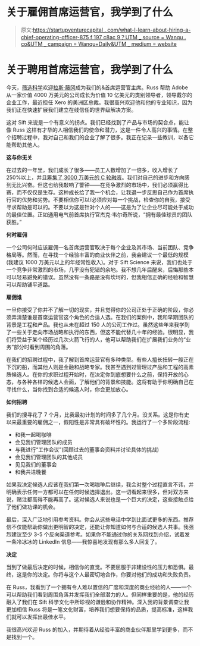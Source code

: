 # 关于雇佣首席运营官，我学到了什么

> 原文:[https://startupventurecapital . com/what-I-learn-about-hiring-a-chief-operating-officer-875 f 197 c8ac 9？UTM _ source = Wanqu . co&UTM _ campaign = Wanqu+Daily&UTM _ medium = website](https://startupsventurecapital.com/what-i-learned-about-hiring-a-chief-operating-officer-875f197c8ac9?utm_source=wanqu.co&utm_campaign=Wanqu+Daily&utm_medium=website)

# 关于聘用首席运营官，我学到了什么



今天，[筛选科学](http://www.siftscience.com)欢迎[拉斯·藤冈](https://www.linkedin.com/in/russell-fujioka-3ba3316/)成为我们的&首席运营官主席。Russ 帮助 Adobe 从一家价值 4000 万美元的公司成长为价值 10 亿美元的类别领导者，领导戴尔的企业工作，最近担任 Xero 的美洲区总裁。我很高兴欢迎他和他的专业知识，因为我们正在快速扩展我们建立在线信任的世界级解决方案。

这对 Sift 来说是一个有意义的拐点。我们已经找到了产品与市场的契合点，能让像 Russ 这样有才华的人相信我们的使命和潜力，这是一件令人高兴的事情。在整个招聘过程中，我对自己和我们的企业了解了很多。我正在记录一些教训，以备它能帮助其他人。

**这与你无关**

在过去的一年里，我们成长了很多——员工人数增加了一倍多，收入增长了 250%以上，并且[筹集了 3000 万美元的 C 轮融资](https://blog.siftscience.com/2016/sift-science-raises-30m-new-funding/)。我们对自己的进步和方向感到无比兴奋。但这也给我敲响了警钟——在竞争激烈的市场中，我们必须赢得比赛，而不仅仅是生存。这种成长给了我一个机会，让我退一步反思自己作为首席执行官的优势和劣势。不要相信你可以/必须应对每一个挑战，检查你的自我，接受寻求帮助是可以的。不要以为这是针对个人的——这是为了让企业尽可能处于成功的最佳位置。正如通用电气前首席执行官杰克·韦尔奇所说，“拥有最佳球员的团队获胜。”

**何时雇佣**

一个公司何时应该雇佣一名首席运营官取决于每个企业及其市场、当前团队、竞争格局等。然而，在寻找一个经验丰富的商业伙伴之前，我会建议一个最低的规模(我建议 1000 万美元以上的年经常性收入)。对于 Sift Science 来说，我们也处于一个竞争非常激烈的市场，几乎没有犯错的余地。我不想几年后醒来，后悔那些本可以轻易避免的错误。虽然没有一条路是没有坎坷的，但我相信正确的经验和智慧可以帮助铺平道路。

**雇佣谁**

一旦你接受了你并不了解一切的现实，并且觉得你的公司正处于正确的阶段，你必须弄清楚谁是首席运营官这个角色的合适人选。在我们的案例中，我和早期团队的背景是工程和产品。我也从未在超过 150 人的公司工作过。虽然这些年来我学到了一些关于走向市场战略和执行的东西，但这不能代替几十年的经验。很明显，我们将受益于某个经历过几次火箭飞行的人，他可以帮助我们在扩展我们业务的“业务”部分时看到周围的角落。

在我们的招聘过程中，我了解到首席运营官有多种类型。有些人擅长扭转一艘正在下沉的船，而其他人则是金融和战略专家。我甚至遇到过管理过产品和工程的高素质候选人。在你的求职过程开始时，在决定你到底想要什么之前，保持开放的心态，与各种各样的候选人会面，了解他们的背景和技能。这将有助于你明确自己在寻找什么，当你找到合适的候选人时，你会更加放心。

**如何招聘**

我们的搜寻花了 7 个月，比我最初计划的时间多了几个月。没关系。这是你有史以来最重要的雇佣之一，假阳性是非常具有破坏性的。我运行了一个多阶段流程:

*   和我一起喝咖啡
*   会见我们管理团队的成员
*   与我进行“工作会议”(回顾过去的董事会资料并讨论具体的挑战)
*   会见我们管理团队的其他成员
*   见见我们的董事会
*   和我共进晚餐

如果我决定候选人应该在我们第一次喝咖啡后继续，我会对整个过程直言不讳，并明确表示任何一方都可以在任何时候选择退出。这一切看起来很多，但对双方来说，赌注都高得不能再高了。这对候选人来说也是一个巨大的决定，这些接触点给了他们做功课的机会。

最后，深入广泛地引用参考资料。你会从这些电话中学到比面试更多的东西。推荐信不仅能帮助你做出更明智的决定，还能让你知道如何与合适的候选人共事。我强烈建议至少 3-5 个反向渠道参考。如果你不能通过你的关系网找到介绍，试着发一条冷冰冰的 LinkedIn 信息——我惊喜地发现有那么多人回复了。

**决定**

当到了做最后决定的时候，相信你的直觉。不要屈服于非建设性的压力和恐惧。最终，这是你的决定。你将与这个人最密切地合作，你要对他们的成功和失败负责。

在 Russ，我看到了一个拥有令人难以置信的广度和深度的商业经验的人——一个可以帮助我们看到周围角落并发挥我们全部潜力的人。但同样重要的是，他的经历融入了我们在 Sift 科学文化中所珍视的谦逊和协作精神。深入我的背景调查让我更加相信 Russ 将是一笔文化财富，培养我们想要保持的品质，提高标准，这样我们就可以发挥出最佳水平。

我很高兴欢迎 Russ 的加入，并期待着从经验丰富的商业伙伴那里学到更多，而不是找到一个。

